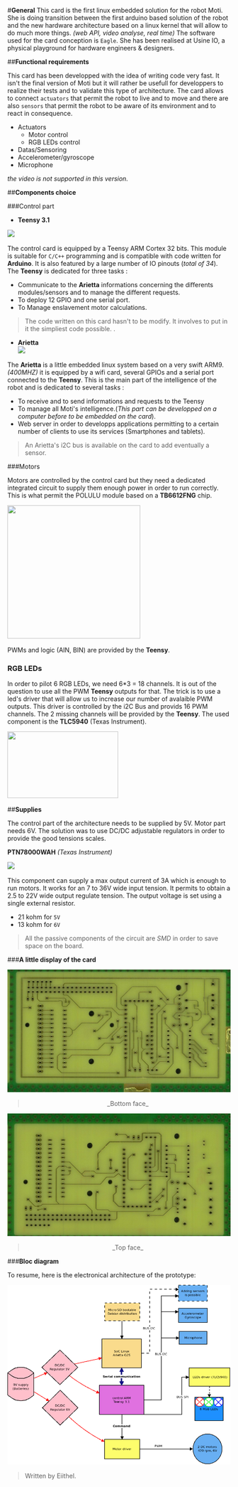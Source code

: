 

#**General**
This card is the first linux embedded solution for the robot Moti. She is doing transition between the first arduino based solution of the robot and the new hardware architecture based on a linux kernel that will allow to do much more things.
_(web API, video analyse, real time)_
The software used for the card conception is `Eagle`.
She has been realised at Usine IO, a physical playground for hardware engineers & designers.

##**Functional requirements**

This card has been developped with the idea of writing code very fast. It isn't the final version of Moti but it will rather be usefull for developpers to realize their tests and to validate this type of architecture.
The card allows to connect `actuators` that permit the robot to live and to move and there are also `sensors` that permit the robot to be aware of its environment and to react in consequence.

* Actuators
  * Motor control
  * RGB LEDs control
*  Datas/Sensoring
  *  Accelerometer/gyroscope
  *  Microphone

_the video is not supported in this version._

##**Components choice**

###Control part

* **Teensy 3.1**  
  
  
![](https://github.com/eiithel/pcb/blob/master/Images/teensy.png)

The control card is equipped by a Teensy ARM Cortex 32 bits.
This module is suitable for `C/C++` programming and is compatible with code written for __Arduino__.
It is also featured by a large number of IO pinouts (_total of 34_). The __Teensy__ is dedicated for three tasks :

*  Communicate to the **Arietta** informations concerning the differents modules/sensors and to manage the different requests. 
* To deploy 12 GPIO and one serial port.
* To Manage enslavement motor calculations.

>The code written on this card hasn't to be modify. It involves to put in it the simpliest code possible.
.

   * **Arietta**  
![](http://www.acmesystems.it/products/ARIETTA-G25.jpg)  

The __Arietta__ is a little embedded linux system based on a very swift ARM9. _(400MHZ)_ it is equipped by a wifi card, several GPIOs and a serial port connected to the **Teensy**.  This is the main part of the intelligence of the robot and is dedicated to several tasks :

  * To receive and to send informations and requests to the Teensy
  * To manage all Moti's intelligence.(_This part can be developped on a computer before to be embedded on the card_).
  * Web server in order to developps applications permitting to a certain number of clients to use its services (Smartphones and tablets).

>An  Arietta's i2C bus is available on the card to add eventually a sensor.


###Motors

Motors are controlled by the control card but they need a dedicated integrated circuit to supply them enough power in order to run correctly.
This is what permit the POLULU module based on a **TB6612FNG** chip.


<img src="http://www.robotshop.com/media/catalog/product/cache/1/image/800x800/9df78eab33525d08d6e5fb8d27136e95/p/o/pololu-dual-dc-motor-driver-1a-4-5v-3-5v-tb6612fng-4_1.jpg" width="300" height="300"/>

PWMs and logic (AIN, BIN) are provided by the **Teensy**.

### **RGB LEDs**

In order to pilot 6 RGB LEDs, we need 6*3 = 18 channels.
It is out of the question to use all the PWM __Teensy__ outputs for that.
The trick is to use a led's driver that will allow us to increase our number of avalaible PWM outputs. This driver is controlled by the i2C Bus and provids 16 PWM channels.
The 2 missing channels will be provided by the __Teensy__.
The used component is the __TLC5940__ (Texas Instrument).

<img src="http://www.ti.com/graphics/folders/partimages/TLC5940.jpg" width="250" height="150"/>
 

##**Supplies**

The control part of the architecture needs to be supplied by 5V.
Motor part needs 6V.
The solution was to use DC/DC adjustable regulators in order to provide the good tensions scales.

**PTN78000WAH** _(Texas Instrument)_

![](http://uk.farnell.com/productimages/standard/en_GB/1564908-40.jpg)

This component can supply a max output current of 3A which is enough to run motors.
It works for an 7 to 36V wide input tension.
It permits to obtain a 2.5 to 22V wide output regulate tension.
The output voltage is set using a single external resistor.

* 21 kohm for `5V`
* 13 kohm for `6V`
 
>All the passive components of the circuit are _SMD_ in order to save space on the board.

###**A little display of the card**

![image](https://github.com/eiithel/PCB_english/blob/master/Images/PCB_bottom.jpg)
> <center>_Bottom face_</center>

![image2](https://github.com/eiithel/PCB_english/blob/master/Images/pcb_top.jpg)
><center>_Top face_</center>


###__Bloc diagram__

To resume, here is the electronical architecture of the prototype:

![](https://github.com/eiithel/PCB_english/blob/master/Images/english.png)

> Written by Eiithel.



